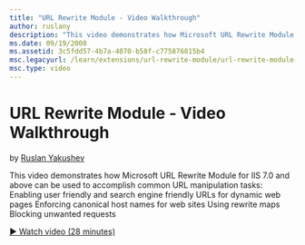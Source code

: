 ```yaml
---
title: "URL Rewrite Module - Video Walkthrough"
author: ruslany
description: "This video demonstrates how Microsoft URL Rewrite Module for IIS 7.0 and above can be used to accomplish common URL manipulation tasks: Enabling user friendl..."
ms.date: 09/19/2008
ms.assetid: 3c5fdd57-4b7a-4070-b58f-c775876815b4
msc.legacyurl: /learn/extensions/url-rewrite-module/url-rewrite-module-video-walkthrough
msc.type: video
---
```

# URL Rewrite Module - Video Walkthrough

by [Ruslan Yakushev](https://github.com/ruslany)

This video demonstrates how Microsoft URL Rewrite Module for IIS 7.0 and above can be used to accomplish common URL manipulation tasks: Enabling user friendly and search engine friendly URLs for dynamic web pages Enforcing canonical host names for web sites Using rewrite maps Blocking unwanted requests

[&#9654; Watch video (28 minutes)](https://channel9.msdn.com/Blogs/IIS-NET-Site-Videos/url-rewrite-module-video-walkthrough)
